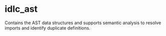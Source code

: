 # idlc_ast

Contains the AST data structures and supports semantic analysis to resolve
imports and identify duplicate definitions.
